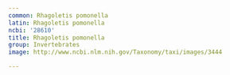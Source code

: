 ```yaml
---
common: Rhagoletis pomonella
latin: Rhagoletis pomonella
ncbi: '28610'
title: Rhagoletis pomonella
group: Invertebrates
image: http://www.ncbi.nlm.nih.gov/Taxonomy/taxi/images/3444

---
```

